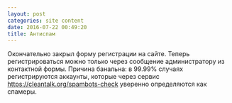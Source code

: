 ```yaml
---
layout: post
categories: site content
date: 2016-07-22 00:49:20
title: Антиспам
---
```

<p>Окончательно закрыл форму регистрации на сайте. Теперь регистрироваться можно только 
через сообщение администратору из контактной формы. Причина банальна: в 99.99% случаях 
регистрируются аккаунты, которые через сервис <a target="_blank" 
href="https://cleantalk.org/spambots-
check?record=EMAIL@ADDRESS">https://cleantalk.org/spambots-check</a> уверенно определяются 
как спамеры.</p>


